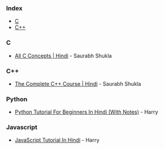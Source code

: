 ### Index
* [C](#C)
* [C++](#C++)

### C
* [All C Concepts | Hindi](https://www.youtube.com/playlist?list=PL7ersPsTyYt1d8g5qaxbE6sjWDzs4D_1v) - Saurabh Shukla
### C++
* [The Complete C++ Course | Hindi](https://www.youtube.com/playlist?list=PLLYz8uHU480j37APNXBdPz7YzAi4XlQUF) - Saurabh Shukla
### Python
* [Python Tutorial For Beginners In Hindi (With Notes)](https://www.youtube.com/watch?v=gfDE2a7MKjA) - Harry
### Javascript
* [JavaScript Tutorial In Hindi](https://www.youtube.com/watch?v=hKB-YGF14SY) - Harry
